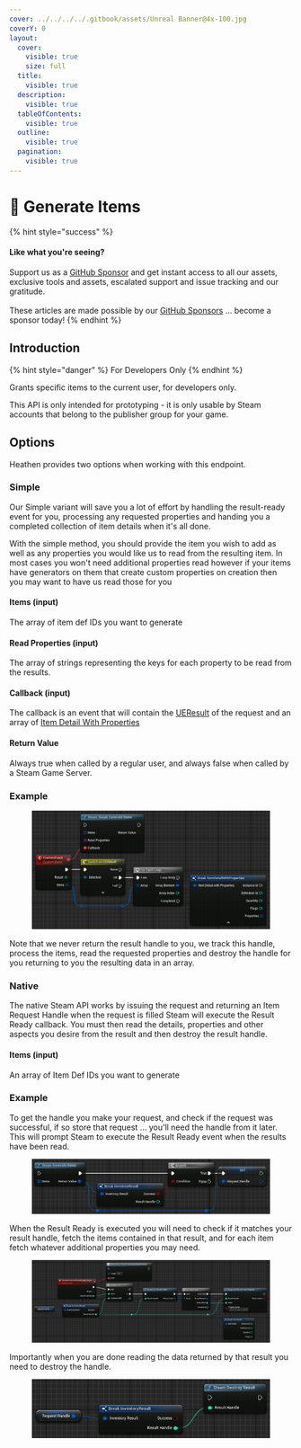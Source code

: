 ```yaml
---
cover: ../../../../.gitbook/assets/Unreal Banner@4x-100.jpg
coverY: 0
layout:
  cover:
    visible: true
    size: full
  title:
    visible: true
  description:
    visible: true
  tableOfContents:
    visible: true
  outline:
    visible: true
  pagination:
    visible: true
---
```


# 🔵 Generate Items

{% hint style="success" %}
#### Like what you're seeing?

Support us as a [GitHub Sponsor](../../../../become-a-sponsor/) and get instant access to all our assets, exclusive tools and assets, escalated support and issue tracking and our gratitude.\
\
These articles are made possible by our [GitHub Sponsors](../../../../become-a-sponsor/) ... become a sponsor today!
{% endhint %}

## Introduction

{% hint style="danger" %}
For Developers Only
{% endhint %}

Grants specific items to the current user, for developers only.

This API is only intended for prototyping - it is only usable by Steam accounts that belong to the publisher group for your game.

## Options

Heathen provides two options when working with this endpoint.

### Simple

Our Simple variant will save you a lot of effort by handling the result-ready event for you, processing any requested properties and handing you a completed collection of item details when it's all done.

With the simple method, you should provide the item you wish to add as well as any properties you would like us to read from the resulting item. In most cases you won't need additional properties read however if your items have generators on them that create custom properties on creation then you may want to have us read those for you

#### Items (input)

The array of item def IDs you want to generate

#### Read Properties (input)

The array of strings representing the keys for each property to be read from the results.&#x20;

#### Callback (input)

The callback is an event that will contain the [UEResult](../enumerators/ueresult.md) of the request and an array of [Item Detail With Properties](../types/item-detail-with-properties.md)

#### Return Value

Always true when called by a regular user, and always false when called by a Steam Game Server.

### Example

<figure><img src="../../../../.gitbook/assets/image (7) (1) (1).png" alt=""><figcaption></figcaption></figure>

Note that we never return the result handle to you, we track this handle, process the items, read the requested properties and destroy the handle for you returning to you the resulting data in an array.

### Native

The native Steam API works by issuing the request and returning an Item Request Handle when the request is filled Steam will execute the Result Ready callback. You must then read the details, properties and other aspects you desire from the result and then destroy the result handle.

#### Items (input)

An array of Item Def IDs you want to generate

### Example

To get the handle you make your request, and check if the request was successful, if so store that request ... you'll need the handle from it later. This will prompt Steam to execute the Result Ready event when the results have been read.

<figure><img src="../../../../.gitbook/assets/image (6) (1) (1).png" alt=""><figcaption></figcaption></figure>

When the Result Ready is executed you will need to check if it matches your result handle, fetch the items contained in that result, and for each item fetch whatever additional properties you may need.

<figure><img src="../../../../.gitbook/assets/image (36).png" alt=""><figcaption></figcaption></figure>

Importantly when you are done reading the data returned by that result you need to destroy the handle.

<figure><img src="../../../../.gitbook/assets/image (37).png" alt=""><figcaption></figcaption></figure>
